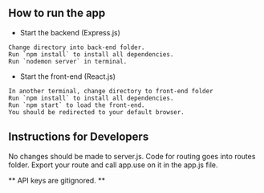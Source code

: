 ## How to run the app 

- Start the backend (Express.js)

```
Change directory into back-end folder.
Run `npm install` to install all dependencies.
Run `nodemon server` in terminal.
```

- Start the front-end (React.js)

```
In another terminal, change directory to front-end folder
Run `npm install` to install all dependencies.
Run `npm start` to load the front-end.
You should be redirected to your default browser.
```


## Instructions for Developers
No changes should be made to server.js.
Code for routing goes into routes folder.
Export your route and call app.use on it in the app.js file.
 

** API keys are gitignored.  **
